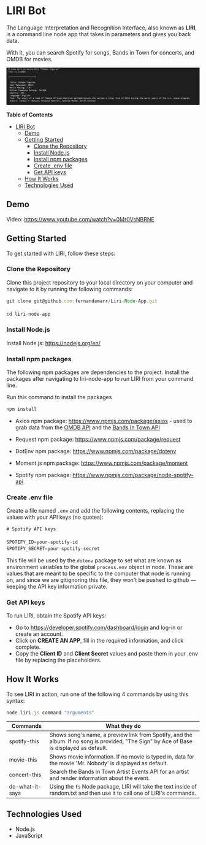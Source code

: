# LIRI Bot

The Language Interpretation and Recognition Interface, also known as **LIRI**, is a command line node app that takes in parameters and gives you back data.

With it, you can search Spotify for songs, Bands in Town for concerts, and OMDB for movies.

![liri-example](./images/liri-example.png)

**Table of Contents**

- [LIRI Bot](#liri-bot)
  - [Demo](#demo)
  - [Getting Started](#getting-started)
    - [Clone the Repository](#clone-the-repository)
    - [Install Node.js](#install-nodejs)
    - [Install npm packages](#install-npm-packages)
    - [Create .env file](#create-env-file)
    - [Get API keys](#get-api-keys)
  - [How It Works](#how-it-works)
  - [Technologies Used](#technologies-used)

## Demo

Video: https://www.youtube.com/watch?v=0Mr0VsNBRNE

## Getting Started

To get started with LIRI, follow these steps:

### Clone the Repository

Clone this project repository to your local directory on your computer and navigate to it by running the following commands:

```js
git clone git@github.com:fernandamarr/Liri-Node-App.git

cd liri-node-app
```

### Install Node.js

Install Node.js: https://nodejs.org/en/

### Install npm packages

The following npm packages are dependencies to the project. Install the packages after navigating to liri-node-app to run LIRI from your command line.

Run this command to install the packages

```js
npm install
```

* Axios npm package: https://www.npmjs.com/package/axios - used to grab data from the [OMDB API](http://www.omdbapi.com) and the [Bands In Town API](http://www.artists.bandsintown.com/bandsintown-api)

* Request npm package: https://www.npmjs.com/package/request
* DotEnv npm package: https://www.npmjs.com/package/dotenv
* Moment.js npm package: https://www.npmjs.com/package/moment
* Spotify npm package: https://www.npmjs.com/package/node-spotify-api

### Create .env file

Create a file named `.env` and add the following contents, replacing the values with your API keys (no quotes):

```js
# Spotify API keys

SPOTIFY_ID=your-spotify-id
SPOTIFY_SECRET=your-spotify-secret
```

This file will be used by the `dotenv` package to set what are known as environment variables to the global `process.env` object in node. These are values that are meant to be specific to the computer that node is running on, and since we are gitignoring this file, they won't be pushed to github &mdash; keeping the API key information private.

### Get API keys

To run LIRI, obtain the Spotify API keys:

* Go to https://developer.spotify.com/dashboard/login and log-in or create an account.
* Click on **CREATE AN APP**, fill in the required information, and click complete.
* Copy the **Client ID** and **Client Secret** values and paste them in your .env file by replacing the placeholders.

## How It Works

To see LIRI in action, run one of the following 4 commands by using this syntax:

```js
node liri.js command "arguments"
```

| Commands        | What they do                                                                                                                              |
| --------------- | ----------------------------------------------------------------------------------------------------------------------------------------- |
| spotify-this    | Shows song's name, a preview link from Spotify, and the album. If no song is provided, "The Sign" by Ace of Base is displayed as default. |
| movie-this      | Shows movie information. If no movie is typed in, data for the movie 'Mr. Nobody' is displayed as default.                                |
| concert-this    | Search the Bands in Town Artist Events API for an artist and render information about the event.                                          |
| do-what-it-says | Using the `fs` Node package, LIRI will take the text inside of random.txt and then use it to call one of LIRI's commands.                 |

## Technologies Used

* Node.js
* JavaScript